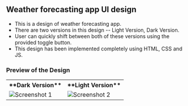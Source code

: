 ## Weather forecasting app UI design

* This is a design of weather forecasting app.
* There are two versions in this design -- Light Version, Dark Version.
* User can quickly shift between both of these versions using the provided toggle button.
* This design has been implemented completely using HTML, CSS and JS.

### Preview of the Design

<table>
<tr>
<th> **Dark Version** </th>
<th> **Light Version** </th>
</tr>

<tr>
<td><img src = "https://user-images.githubusercontent.com/83654180/212911321-f8accdd8-403c-424a-a7b3-402d92860064.png" alt="Screenshot 1"></td>
<td><img src="https://user-images.githubusercontent.com/83654180/212911387-418b78ba-2b30-4e24-bc47-15ef46947464.png" alt="Screenshot 2"></td>
</tr>

</table>

